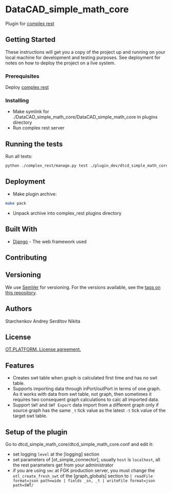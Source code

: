 # DataCAD_simple_math_core

Plugin for [complex rest](https://github.com/ISGNeuroTeam/complex_rest/tree/develop)

## Getting Started

These instructions will get you a copy of the project up and running on your local machine for development and testing purposes. See deployment for notes on how to deploy the project on a live system.

### Prerequisites

Deploy [complex rest](https://github.com/ISGNeuroTeam/complex_rest/tree/develop)

### Installing

* Make symlink for ./DataCAD_simple_math_core/DataCAD_simple_math_core in plugins directory
* Run complex rest server

## Running the tests
Run all tests:
```bash
python ./complex_rest/manage.py test ./plugin_dev/dtcd_simple_math_core/tests --settings=core.settings.test
```

## Deployment

* Make plugin archive:
```bash
make pack
```
* Unpack archive into complex_rest plugins directory

## Built With

* [Django](https://docs.djangoproject.com/en/3.2/) - The web framework used


## Contributing

## Versioning

We use [SemVer](http://semver.org/) for versioning. For the versions available, see the [tags on this repository](https://github.com/your/project/tags). 

## Authors
Starchenkov Andrey
Serditov Nikita

## License

[OT.PLATFORM. License agreement.](LICENSE.md)

## Features
- Creates swt table when graph is calculated first time and has no swt table.
- Supports importing data through inPort/outPort in terms of one graph. As it works with data from swt table, not graph, then sometimes it requires two consequent graph calculations to calc all imported data.
- Support `SWT` and `SWT Export` data import from a different graph only if source graph has the same `_t` tick value as the latest `-t` tick value of the target swt table.

## Setup of the plugin
Go to dtcd_simple_math_core/dtcd_simple_math_core.conf and edit it:
- set logging `level` at the [logging] section
- set parameters of [ot_simple_connector], usually `host` is `localhost`, all the rest parameters get from your administrator
- if you are using `smc` at FGK production server, you must change the `otl_create_fresh_swt` of the [graph_globals] section to `| readFile format=json path=wide | fields _sn, _t | writeFile format=json path=SWT/` 